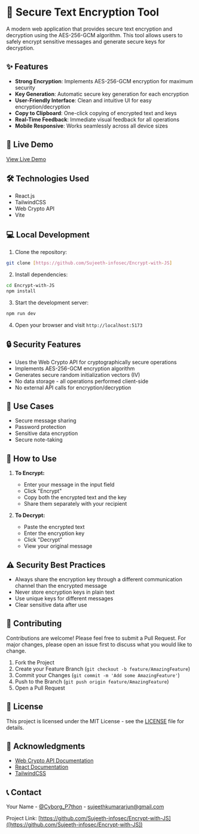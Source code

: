 # 🔐 Secure Text Encryption Tool

A modern web application that provides secure text encryption and decryption using the AES-256-GCM algorithm. This tool allows users to safely encrypt sensitive messages and generate secure keys for decryption.

## ✨ Features

- **Strong Encryption**: Implements AES-256-GCM encryption for maximum security
- **Key Generation**: Automatic secure key generation for each encryption
- **User-Friendly Interface**: Clean and intuitive UI for easy encryption/decryption
- **Copy to Clipboard**: One-click copying of encrypted text and keys
- **Real-Time Feedback**: Immediate visual feedback for all operations
- **Mobile Responsive**: Works seamlessly across all device sizes

## 🚀 Live Demo

[View Live Demo](https://encryptwithjs.netlify.app)

## 🛠️ Technologies Used

- React.js
- TailwindCSS
- Web Crypto API
- Vite

## 💻 Local Development

1. Clone the repository:
```bash
git clone [https://github.com/Sujeeth-infosec/Encrypt-with-JS]
```

2. Install dependencies:
```bash
cd Encrypt-with-JS
npm install
```

3. Start the development server:
```bash
npm run dev
```

4. Open your browser and visit `http://localhost:5173`

## 🔒 Security Features

- Uses the Web Crypto API for cryptographically secure operations
- Implements AES-256-GCM encryption algorithm
- Generates secure random initialization vectors (IV)
- No data storage - all operations performed client-side
- No external API calls for encryption/decryption

## 🎯 Use Cases

- Secure message sharing
- Password protection
- Sensitive data encryption
- Secure note-taking

## 📝 How to Use

1. **To Encrypt:**
   - Enter your message in the input field
   - Click "Encrypt"
   - Copy both the encrypted text and the key
   - Share them separately with your recipient

2. **To Decrypt:**
   - Paste the encrypted text
   - Enter the encryption key
   - Click "Decrypt"
   - View your original message

## ⚠️ Security Best Practices

- Always share the encryption key through a different communication channel than the encrypted message
- Never store encryption keys in plain text
- Use unique keys for different messages
- Clear sensitive data after use

## 🤝 Contributing

Contributions are welcome! Please feel free to submit a Pull Request. For major changes, please open an issue first to discuss what you would like to change.

1. Fork the Project
2. Create your Feature Branch (`git checkout -b feature/AmazingFeature`)
3. Commit your Changes (`git commit -m 'Add some AmazingFeature'`)
4. Push to the Branch (`git push origin feature/AmazingFeature`)
5. Open a Pull Request

## 📄 License

This project is licensed under the MIT License - see the [LICENSE](LICENSE) file for details.

## 🙏 Acknowledgments

- [Web Crypto API Documentation](https://developer.mozilla.org/en-US/docs/Web/API/Web_Crypto_API)
- [React Documentation](https://reactjs.org/)
- [TailwindCSS](https://tailwindcss.com/)

## 📞 Contact

Your Name - [@Cyborg_P7thon](https://twitter.com/CyborgP7) - sujeethkumararjun@gmail.com

Project Link: [https://github.com/Sujeeth-infosec/Encrypt-with-JS]([https://github.com/Sujeeth-infosec/Encrypt-with-JS])
